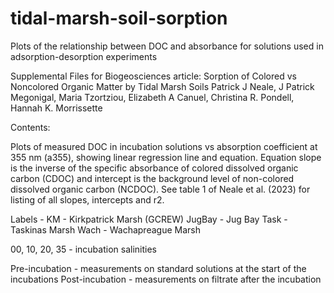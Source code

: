 # tidal-marsh-soil-sorption
Plots of the relationship between DOC and absorbance for solutions used in adsorption-desorption experiments

Supplemental Files for Biogeosciences article:
Sorption of Colored vs Noncolored Organic Matter by Tidal Marsh Soils
Patrick J Neale, J Patrick Megonigal, Maria Tzortziou, Elizabeth A Canuel, Christina R. Pondell, Hannah K. Morrissette

Contents:

Plots of measured DOC in incubation solutions vs absorption coefficient at 355 nm (a355), showing linear regression line and equation.  Equation slope is the inverse of the specific absorbance of colored dissolved organic carbon (CDOC) and intercept is the background level of non-colored dissolved organic carbon (NCDOC).  See table 1 of Neale et al. (2023) for listing of all slopes, intercepts and r2.

Labels - KM - Kirkpatrick Marsh (GCREW)
              JugBay - Jug Bay
              Task - Taskinas Marsh
              Wach - Wachapreague Marsh

00, 10, 20, 35 - incubation salinities

Pre-incubation - measurements on standard solutions at the start of the incubations
Post-incubation - measurements on filtrate after the incubation
